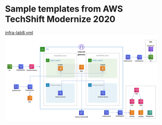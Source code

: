 # Sample templates from AWS TechShift Modernize 2020

[infra-lab8.yml](infra-lab8.yml)
![drawing](arch8-big.png)
